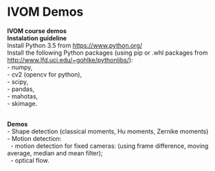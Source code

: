 # IVOM Demos
<strong>IVOM course demos</strong>
<br />
<strong>Instalation guideline</strong>
<br />
Install Python 3.5 from https://www.python.org/
<br />
Install the following Python packages (using pip or .whl packages from http://www.lfd.uci.edu/~gohlke/pythonlibs/):<br />
       - numpy, <br />
       - cv2 (opencv for python),<br />
       - scipy,<br />
       - pandas,<br />
       - mahotas,<br />
       - skimage.<br />
       
<br />
<strong>Demos</strong>
<br />
 - Shape detection (classical moments, Hu moments, Zernike moments) <br />
 - Motion detection: <br />
 &nbsp; - motion detection for fixed cameras: (using frame difference, moving average, median and mean filter);<br />
 &nbsp; - optical flow. <br />
     
 
